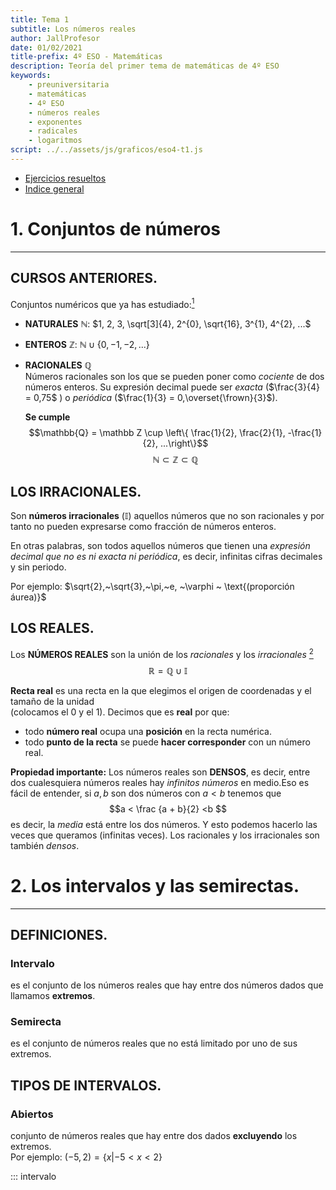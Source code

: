 ```yaml
---
title: Tema 1
subtitle: Los números reales
author: JallProfesor
date: 01/02/2021
title-prefix: 4º ESO - Matemáticas
description: Teoría del primer tema de matemáticas de 4º ESO
keywords:
    - preuniversitaria
    - matemáticas
    - 4º ESO
    - números reales
    - exponentes
    - radicales
    - logaritmos
script: ../../assets/js/graficos/eso4-t1.js
---
```

- [Ejercicios resueltos](./resueltos.html)
- [Indice general](/index.html)

# 1. Conjuntos de números
****
## CURSOS ANTERIORES.

Conjuntos numéricos que ya has estudiado:[^nota1]

* **NATURALES** $\mathbb N$: $1, 2, 3, \sqrt[3]{4}, 2^{0}, \sqrt{16}, 3^{1}, 4^{2}, ...$
* **ENTEROS** $\mathbb Z$: $\mathbb N \cup \{0, -1, -2, ...\}$
* **RACIONALES** $\mathbb Q$ \
  Números racionales son los que se pueden poner como *cociente* de dos números enteros. Su expresión decimal puede ser *exacta* ($\frac{3}{4} = 0,75$ ) o *periódica* ($\frac{1}{3} = 0,\overset{\frown}{3}$).

  [^nota1]:
  **Se cumple** \
  $$\mathbb{Q} = \mathbb Z \cup \left\{ \frac{1}{2}, \frac{2}{1}, -\frac{1}{2}, ...\right\}$$
  $$\mathbb N \subset \mathbb Z \subset \mathbb Q$$


## LOS IRRACIONALES.

Son **números irracionales** ($\mathbb I$) aquellos números que no son racionales y por tanto no
pueden expresarse como fracción de números enteros.

En otras palabras, son todos aquellos números que tienen una *expresión decimal que no es ni exacta ni periódica*, es decir, infinitas cifras decimales y sin periodo.

Por ejemplo: $\sqrt{2},~\sqrt{3},~\pi,~e, ~\varphi ~ \text{(proporción áurea)}$


## LOS REALES.
Los **NÚMEROS REALES** son la unión de los *racionales* y los *irracionales* [^nota2]
$$\mathbb R = \mathbb Q \cup \mathbb I$$

**Recta real**
es una recta en la que elegimos el origen de coordenadas y el tamaño de la unidad\
(colocamos el 0 y el 1). Decimos que es **real** por que:

- todo **número real** ocupa una **posición** en la recta numérica.
- todo **punto de la recta** se puede **hacer corresponder** con un número real.

[^nota2]:
**Propiedad importante:** Los números reales son **DENSOS**, es decir, entre dos cualesquiera números reales hay *infinitos números* en medio.Eso es fácil de entender, si $a, b$ son dos números con $a < b$ tenemos que $$a < \frac {a + b}{2} <b $$ es decir, la *media* está entre los dos números. Y esto podemos hacerlo las veces que queramos (infinitas veces). Los racionales y los irracionales son también *densos*.

# 2. Los intervalos y las semirectas.
****
## DEFINICIONES.

### **Intervalo**
es el conjunto de los números reales que hay entre dos números dados que llamamos **extremos**.

### **Semirecta**
es el conjunto de números reales que no está limitado por uno de sus extremos.

## TIPOS DE INTERVALOS.

### **Abiertos**

conjunto de números reales que hay entre dos dados **excluyendo** los extremos. \
    Por ejemplo: $(-5,2) = \{x | -5 < x < 2\}$

::: intervalo
<div id="intervalo1" class="jxgbox" style="width:100%; height:100%;"></div>
:::

### **Cerrados **
conjunto de números reales que hay entre dos dados **incluyendo** los extremos. \
    Por ejemplo: $[-5,2] = \{x | -5 \leq x \leq 2\}$

::: intervalo
<div id="intervalo2" class="jxgbox" style="width:100%; height:100%;"></div>
:::

### **Semiabiertos**
 conjunto de números reales que hay entre dos dados **incluyendo** sólo uno de los extremos. \
 Por ejemplo: $[-5,2) = \{x | -5 \leq x < 2\}$

::: intervalo
<div id="intervalo3" class="jxgbox" style="width:100%; height:100%;"></div>
:::

Por ejemplo: $(-5,2] = \{x | -5 < x \leq 2\}$

::: intervalo
<div id="intervalo4" class="jxgbox" style="width:100%; height:100%;"></div>
:::


## SEMIRECTAS.

- conjunto de todos los menores que $a$
  $$(-\infty,a) = \{x | x < a\}$$

::: intervalo
<div id="semirecta1" class="jxgbox" style="width:100%; height:100%"></div>
:::

- conjunto de todos los menores que $a$ y el mismo $a$ (incluido $a$)
  $$(-\infty,a] = \{x | x \leq a\}$$

::: intervalo
<div id="semirecta2" class="jxgbox" style="width:100%; height:100%"></div>
:::

- conjunto de todos los mayores que $a$
  $$(a, +\infty) = \{x | x > a\}$$

::: intervalo
<div id="semirecta3" class="jxgbox" style="width:100%; height:100%"></div>
:::

- conjunto de todos los menores que $a$ y el mismo $a$ (incluido $a$)
  $$[a, +\infty) = \{x | x \geq a\}$$

::: intervalo
<div id="semirecta4" class="jxgbox" style="width:100%; height:100%"></div>
:::

# 3. Potencias y raíces.

## Potencias

### Exponente entero

Dado $a$, un número cualquiera, y $n$, un número *natural* ($n \in \mathbb N$), **la potencia $a^n$** es el producto del número $a$ por sí mismo $n$ veces. $a$ se llama la **base** y $n$, el **exponente**. Se dice que $a$ está **elevado** a $n$.

Es **importante** recordar:

- si la base es positiva, el resultado es siempre positivo. $a>0 \Rightarrow a^n>0$
- si la base es negativa y el exponente es par, el resultado es positivo. $a<0, n \text{ es par} \Rightarrow a^n>0$
- si la base es negativa y el exponente es impar, el resultado es negativo. $a<0, n \text{ es impar} \Rightarrow a^n<0$

## Raíces
